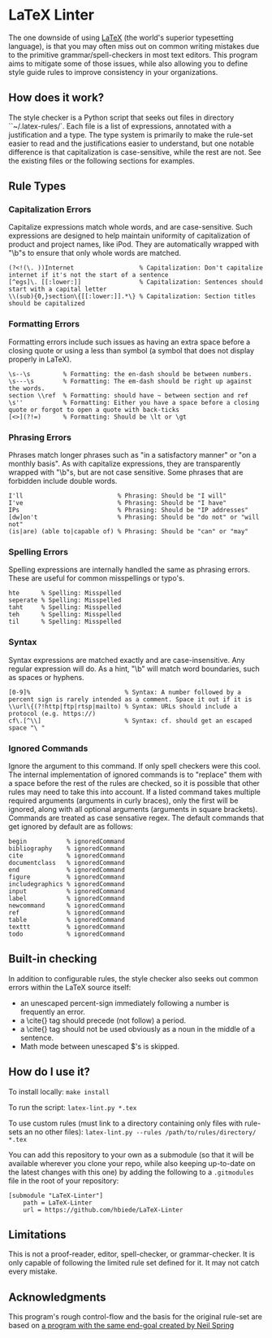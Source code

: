 # LaTeX Linter
The one downside of using [LaTeX](latex.org) (the world's superior typesetting language),
is that you may often miss out on common writing mistakes due to the primitive
grammar/spell-checkers in most text editors. This program aims to mitigate some of those
issues, while also allowing you to define style guide rules to improve consistency in your
organizations.

## How does it work?

The style checker is a Python script that seeks out files in directory ``~/.latex-rules/`.
Each file is a list of expressions, annotated with a justification and a type. The type
system is primarily to make the rule-set easier to read and the justifications easier to
understand, but one notable difference is that capitalization is case-sensitive, while the
rest are not. See the existing files or the following sections for examples.

## Rule Types
### Capitalization Errors

Capitalize expressions match whole words, and are case-sensitive. Such expressions are
designed to help maintain uniformity of capitalization of product and project names, like
iPod. They are automatically wrapped with "\b"s to ensure that only whole words are
matched.

```
(?<!(\. ))Internet                  % Capitalization: Don't capitalize internet if it's not the start of a sentence
[^egs]\. [[:lower:]]                % Capitalization: Sentences should start with a capital letter
\\(sub){0,}section\{[[:lower:]].*\} % Capitalization: Section titles should be capitalized
```


### Formatting Errors

Formatting errors include such issues as having an extra space before a closing quote or
using a less than symbol (a symbol that does not display properly in LaTeX).

```
\s--\s         % Formatting: the en-dash should be between numbers.
\s---\s        % Formatting: The em-dash should be right up against the words.
section \\ref  % Formatting: should have ~ between section and ref
\s''           % Formatting: Either you have a space before a closing quote or forgot to open a quote with back-ticks
[<>](?!=)      % Formatting: Should be \lt or \gt
```


### Phrasing Errors

Phrases match longer phrases such as "in a satisfactory manner" or "on a monthly basis".
As with capitalize expressions, they are transparently wrapped with "\b"s, but are not
case sensitive. Some phrases that are forbidden include double words.

```
I'll                          % Phrasing: Should be "I will"
I've                          % Phrasing: Should be "I have"
IPs                           % Phrasing: Should be "IP addresses"
[dw]on't                      % Phrasing: Should be "do not" or "will not"  
(is|are) (able to|capable of) % Phrasing: Should be "can" or "may"
```


### Spelling Errors

Spelling expressions are internally handled the same as phrasing errors. These are useful
for common misspellings or typo's.

```
hte      % Spelling: Misspelled
seperate % Spelling: Misspelled
taht     % Spelling: Misspelled
teh      % Spelling: Misspelled
til      % Spelling: Misspelled
```


### Syntax

Syntax expressions are matched exactly and are case-insensitive. Any regular expression
will do. As a hint, "\b" will match word boundaries, such as spaces or hyphens.

```
[0-9]%                          % Syntax: A number followed by a percent sign is rarely intended as a comment. Space it out if it is
\\url\{(?!http|ftp|rtsp|mailto) % Syntax: URLs should include a protocol (e.g. https://)
cf\.[^\\]                       % Syntax: cf. should get an escaped space "\ "
```


### Ignored Commands

Ignore the argument to this command. If only spell checkers were this cool. The internal
implementation of ignored commands is to "replace" them with a space before the rest of
the rules are checked, so it is possible that other rules may need to take this into
account. If a listed command takes multiple required arguments (arguments in curly
braces), only the first will be ignored, along with all optional arguments (arguments in
square brackets). Commands are treated as case sensative regex. The default commands that
get ignored by default are as follows:

```
begin           % ignoredCommand
bibliography    % ignoredCommand
cite            % ignoredCommand
documentclass   % ignoredCommand
end             % ignoredCommand
figure          % ignoredCommand
includegraphics % ignoredCommand
input           % ignoredCommand
label           % ignoredCommand
newcommand      % ignoredCommand
ref             % ignoredCommand
table           % ignoredCommand
texttt          % ignoredCommand
todo            % ignoredCommand
```


## Built-in checking

In addition to configurable rules, the style checker also seeks out common errors within
the LaTeX source itself:

  * an unescaped percent-sign immediately following a number is frequently an error.
  * a \cite{} tag should precede (not follow) a period.
  * a \cite{} tag should not be used obviously as a noun in the middle of a sentence.
  * Math mode between unescaped $'s is skipped.


## How do I use it?

To install locally:
`make install`

To run the script:
`latex-lint.py *.tex`

To use custom rules (must link to a directory containing only files with rule-sets an no
other files):
`latex-lint.py --rules /path/to/rules/directory/ *.tex`

You can add this repository to your own as a submodule (so that it will be available
wherever you clone your repo, while also keeping up-to-date on the latest changes with
this one) by adding the following to a `.gitmodules` file in the root of your repository:

```
[submodule "LaTeX-Linter"]
	path = LaTeX-Linter
	url = https://github.com/hbiede/LaTeX-Linter
```


## Limitations

This is not a proof-reader, editor, spell-checker, or grammar-checker. It is only capable
of following the limited rule set defined for it. It may not catch every mistake.

## Acknowledgments
This program's rough control-flow and the basis for the original rule-set are based on [a
program with the same end-goal created by Neil
Spring](https://github.com/nspring/style-check)

